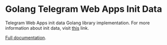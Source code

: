 # Golang Telegram Web Apps Init Data

Telegram Web Apps init data Golang library implementation. For more 
information about init data, visit [this](https://github.com/Telegram-Web-Apps/init-data) link.

[Full documentation](https://pkg.go.dev/github.com/telegram-web-apps/init-data-golang).
